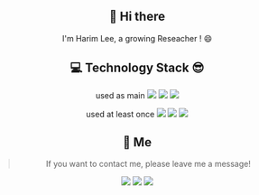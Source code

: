 

<div align="center">
<!-- [![Anurag's github stats](https://github-readme-stats.vercel.app/api?username=nueob)](https://github.com/anuraghazra/github-readme-stats) -->

  :wave: Hi there
---------------------
I'm Harim Lee, a growing Reseacher ! :smile:
  
:computer: Technology Stack :sunglasses:
---------------------
used as main 
<img src="https://img.shields.io/badge/python-3776AB?style=for-the-badge&logo=python&logoColor=white"> 
<img src="https://img.shields.io/badge/pytorch-red?style=flat-square&logo=pytorch&logoColor=white">
<img src="https://img.shields.io/badge/tensorflow-orange?style=flat-square&logo=tensorflow&logoColor=white">
 

used at least once 
<img src="https://img.shields.io/badge/java-007396?style=for-the-badge&logo=java&logoColor=white"> 
<img src="https://img.shields.io/badge/c++-00599C?style=for-the-badge&logo=c%2B%2B&logoColor=white">
<img src="https://img.shields.io/badge/c-blue?style=for-the-badge&logo=c%2B%2B&logoColor=white">

<!-- <img src="https://img.shields.io/badge/VSCODE-blue?style=flat-square&logo=Visual Studio Code&logoColor=white"/></a>
-->
:hatched_chick: Me 
---------------------

> If you want to contact me, please leave me a message!

<p>
  <a href="https://github.com/hrimlee/" target="_blank"><img src="https://img.shields.io/badge/hrimlee-181717?style=flat-square&logo=GitHub&logoColor=white"/></a>
  <a href="mailto:darkduke882@gmail.com" target="_blank"><img src="https://img.shields.io/badge/darkduke882@gmail.com-blueviolet?style=flat-square&logo=Gmail&logoColor=white"/></a>
    <a href="mailto:hrimlee@hanyang.ac.kr" target="_blank"><img src="https://img.shields.io/badge/hrimlee@hanyang.ac.kr-blueviolet?style=flat-square&logo=Gmail&logoColor=white"/></a>
</p>
<!-- :love_letter: darkduke882@gmail.com or hrimlee@hanyang.ac.kr -->

</div>
<!--
**hrimlee/hrimlee** is a ✨ _special_ ✨ repository because its `README.md` (this file) appears on your GitHub profile.

Here are some ideas to get you started:

- 🔭 I’m currently working on ...
- 🌱 I’m currently learning ...
- 👯 I’m looking to collaborate on ...
- 🤔 I’m looking for help with ...
- 💬 Ask me about ...
- 📫 How to reach me: ...
- 😄 Pronouns: ...
- ⚡ Fun fact: ...
-->
